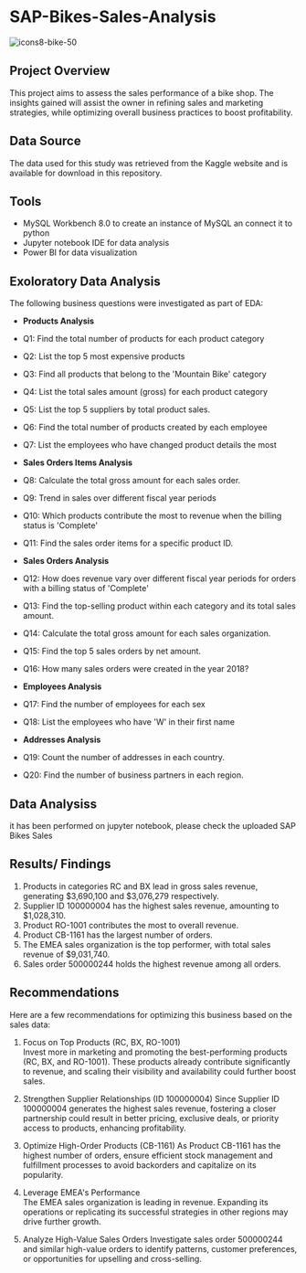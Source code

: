 # SAP-Bikes-Sales-Analysis

![icons8-bike-50](https://github.com/user-attachments/assets/43361319-f920-437a-9912-c90b718dd4e9)

## Project Overview
This project aims to assess the sales performance of a bike shop. The insights gained will assist the owner in refining sales and marketing strategies, while optimizing overall business practices to boost profitability.

## Data Source
The data used for this study was retrieved from the Kaggle website and is available for download in this repository.

## Tools
- MySQL Workbench 8.0 to create an instance of MySQL an connect it to python
- Jupyter notebook IDE for data analysis
- Power BI for data visualization

## Exoloratory Data Analysis
The following business questions were investigated as part of EDA:
- **Products Analysis**
- Q1: Find the total number of products for each product category
- Q2: List the top 5 most expensive products
- Q3: Find all products that belong to the 'Mountain Bike' category
- Q4: List the total sales amount (gross) for each product category
- Q5: List the top 5 suppliers by total product sales.
- Q6: Find the total number of products created by each employee
- Q7: List the employees who have changed product details the most

- **Sales Orders Items Analysis**
- Q8: Calculate the total gross amount for each sales order.
- Q9: Trend in sales over different fiscal year periods
- Q10: Which products contribute the most to revenue when the billing status is 'Complete'
- Q11: Find the sales order items for a specific product ID.

- **Sales Orders Analysis**
- Q12: How does revenue vary over different fiscal year periods for orders with a billing status of 'Complete'
- Q13: Find the top-selling product within each category and its total sales amount.
- Q14: Calculate the total gross amount for each sales organization.
- Q15: Find the top 5 sales orders by net amount.
- Q16: How many sales orders were created in the year 2018?

- **Employees Analysis**
- Q17: Find the number of employees for each sex
- Q18: List the employees who have 'W' in their first name

- **Addresses Analysis**
- Q19: Count the number of addresses in each country.
- Q20: Find the number of business partners in each region.

## Data Analysiss
it has been performed on jupyter notebook, please check the uploaded SAP Bikes Sales 

## Results/ Findings
1. Products in categories RC and BX lead in gross sales revenue, generating $3,690,100 and $3,076,279 respectively.  
2. Supplier ID 100000004 has the highest sales revenue, amounting to $1,028,310.  
3. Product RO-1001 contributes the most to overall revenue.  
4. Product CB-1161 has the largest number of orders.  
5. The EMEA sales organization is the top performer, with total sales revenue of $9,031,740.  
6. Sales order 500000244 holds the highest revenue among all orders.

## Recommendations
Here are a few recommendations for optimizing this business based on the sales data:

1. Focus on Top Products (RC, BX, RO-1001)  
   Invest more in marketing and promoting the best-performing products (RC, BX, and RO-1001). These products already contribute significantly to revenue, and scaling their visibility and availability could further boost sales.

2. Strengthen Supplier Relationships (ID 100000004)
   Since Supplier ID 100000004 generates the highest sales revenue, fostering a closer partnership could result in better pricing, exclusive deals, or priority access to products, enhancing profitability.

3. Optimize High-Order Products (CB-1161) 
   As Product CB-1161 has the highest number of orders, ensure efficient stock management and fulfillment processes to avoid backorders and capitalize on its popularity.

4. Leverage EMEA's Performance  
   The EMEA sales organization is leading in revenue. Expanding its operations or replicating its successful strategies in other regions may drive further growth.

5. Analyze High-Value Sales Orders
   Investigate sales order 500000244 and similar high-value orders to identify patterns, customer preferences, or opportunities for upselling and cross-selling.
